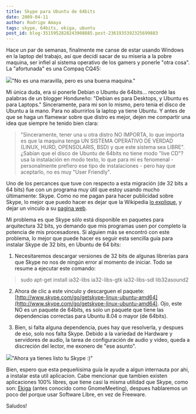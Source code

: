 ```yaml
---
title: Skype para Ubuntu de 64bits
date: 2009-04-11
author: Rodrigo Amaya
tags: skype, 64bits, ekiga, ubuntu
post_id: blog-3515952828243908885.post-2361935392325699883
---
```


Hace un par de semanas, finalmente me canse de estar usando Windows en la laptop del trabajo, así que decidí sacar de su miseria a la pobre maquina, ser infiel al sistema operativo de los gamers y ponerle "otra cosa". La "afortunada" es una Compaq CQ45:

[![](http://1.bp.blogspot.com/_ayvorITawE4/SeCqtek1PKI/AAAAAAAAB74/svXCN-J6Q7I/s320/CQ50.jpg)](http://1.bp.blogspot.com/_ayvorITawE4/SeCqtek1PKI/AAAAAAAAB74/svXCN-J6Q7I/s1600-h/CQ50.jpg)"No es una maravilla, pero es una buena maquina."

Mi única duda, era si ponerle Debian o Ubuntu de 64bits... recordé las palabras de un blogger Hondureño: "Debian es para Desktops, y Ubuntu es para Laptops." Sinceramente, para mi son lo mismo, pero tenia el disco de Ubuntu a la mano. Para no aburrirlos la laptop ya tiene Ubuntu. Y antes de que se haga un flamewar sobre que distro es mejor, dejen me compartir una idea que siempre he tenido bien clara:
>
> "Sinceramente, tener una u otra distro NO IMPORTA, lo que importa es que la maquina tenga UN
> SISTEMA OPERATIVO DE VERDAD (LINUX, HURD, OPENSOLARIS, BSD) y que este sistema sea
> LIBRE".
¿Sabían que el disco de Ubuntu de 64bits no tiene modo "live CD"? usa la instalación en modo texto, lo que para mi es fenomenal - personalmente prefiero ese tipo de instalaciones - pero hay que aceptarlo, no es muy "User Friendly".

Uno de los percances que tuve con respecto a esta migración (de 32 bits a 64 bits) fue con un programa muy útil que estoy usando mucho últimamente: Skype. Como no me pagan para hacer publicidad sobre Skype, lo mejor que puedo hacer es dejar que la Wikipedia [lo explique](http://en.wikipedia.org/wiki/Skype), y dejar un vinculo a su [pagina web](http://www.skype.com/).

Mi problema es que Skype sólo está disponible en paquetes para arquitectura 32 bits, yo demando que mis programas usen por completo la potencia de mis procesadores. Si alguien más se encontró con este problema, lo mejor que puede hacer es seguir esta sencilla guía para instalar Skype de 32 bits, en Ubuntu de 64 bits:

1. Necesitaremos descargar versiones de 32 bits de algunas librerías para que Skype no nos de ningún error al momento de iniciar. Todo se resume a ejecutar este comando:

> sudo
> apt-get install ia32-libs ia32-libs-gtk ia32-libs-sdl lib32asound2
2. Ahora de clic a este vinculo y descarguen el paquete: [http://www.skype.com/go/getskype-linux-ubuntu-amd64](http://www.skype.com/go/getskype-linux-ubuntu-amd64). Ojo, este NO es un paquete de 64bits, es solo un paquete que tiene las dependencias correctas para Ubuntu 8.04 o mayor (de 64bits).

3. Bien, si falta alguna dependencia, pues hay que resolverla, y despues de eso, solo nos falta Skype. Debido a la variedad de Hardware y servidores de audio, la tarea de configuración de audio y video, queda a discreción del lector, me exonero de "ese asunto".

[![](http://2.bp.blogspot.com/_ayvorITawE4/SeCuv0vAxjI/AAAAAAAAB8A/sQTbI4_0sBc/s320/skypeme_big.png)](http://2.bp.blogspot.com/_ayvorITawE4/SeCuv0vAxjI/AAAAAAAAB8A/sQTbI4_0sBc/s1600-h/skypeme_big.png)"Ahora ya tienes listo tu Skype :)"

Bien, espero que esta pequeñisima guía le ayude a algun internauta por ahi, a instalar esta util aplicacion. Cabe mencionar que tambien existen aplicaciones 100% libres, que tiene casi la misma utilidad que Skype, como son: [Ekiga](http://www.gnomemeeting.org/) (antes conocido como GnomeMeeting), despues hablaremos un poco del porque usar Software Libre, en vez de Freeware.

Saludos!